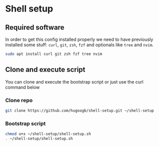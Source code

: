# Shell setup

## Required software

In order to get this config installed properly we need to have previously installed some stuff: `curl`, `git`, `zsh`, `fzf` and optionals like `tree` and `nvim`.

```sh
sudo apt install curl git zsh fzf tree nvim
```

## Clone and execute script

You can clone and execute the bootstrap script or just use the curl command below

### Clone repo

```sh
git clone https://github.com/hugoogb/shell-setup.git ~/shell-setup
```

### Bootstrap script

```sh
chmod u+x ~/shell-setup/shell-setup.sh
. ~/shell-setup/shell-setup.sh
```
